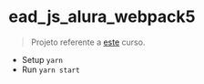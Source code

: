 # ead_js_alura_webpack5

> Projeto referente a [este](https://cursos.alura.com.br/course/webpack-modulos-webapp) curso.

- Setup `yarn`
- Run `yarn start`
